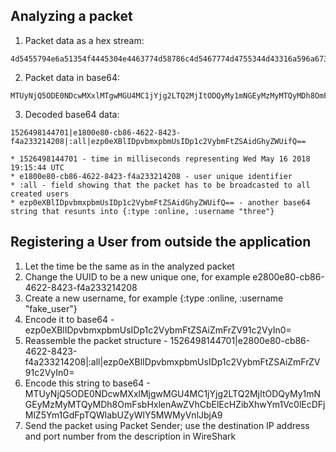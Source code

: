 ## Analyzing a packet

1. Packet data as a hex stream:
```
4d5455794e6a51354f4445304e4463774d58786c4d5467774d4755344d43316a596a67324c5451324d6a49744f4451794d79316d4e4745794d7a4d794d5451794d4468384f6d46736248786c656e41775a56684362456c4563485a6962586877596d315663306c456344466a4d6c5a35596d31476446705451576c6b52326835576c645661575a525054303d
```
2. Packet data in base64:
```
MTUyNjQ5ODE0NDcwMXxlMTgwMGU4MC1jYjg2LTQ2MjItODQyMy1mNGEyMzMyMTQyMDh8OmFsbHxlenAwZVhCbElEcHZibXhwYm1Vc0lEcDFjMlZ5Ym1GdFpTQWlkR2h5WldVaWZRPT0=
```

3. Decoded base64 data:
```
1526498144701|e1800e80-cb86-4622-8423-f4a233214208|:all|ezp0eXBlIDpvbmxpbmUsIDp1c2VybmFtZSAidGhyZWUifQ==
```

	* 1526498144701 - time in milliseconds representing Wed May 16 2018 19:15:44 UTC
	* e1800e80-cb86-4622-8423-f4a233214208 - user unique identifier 
	* :all - field showing that the packet has to be broadcasted to all created users
	* ezp0eXBlIDpvbmxpbmUsIDp1c2VybmFtZSAidGhyZWUifQ== - another base64 string that resunts into {:type :online, :username "three"}


## Registering a User from outside the application

1. Let the time be the same as in the analyzed packet
2. Change the UUID to be a new unique one, for example e2800e80-cb86-4622-8423-f4a233214208
3. Create a new username, for example {:type :online, :username "fake_user"}
4. Encode it to base64 - ezp0eXBlIDpvbmxpbmUsIDp1c2VybmFtZSAiZmFrZV91c2VyIn0=
5. Reassemble the packet structure - 1526498144701|e2800e80-cb86-4622-8423-f4a233214208|:all|ezp0eXBlIDpvbmxpbmUsIDp1c2VybmFtZSAiZmFrZV91c2VyIn0=
6. Encode this string to base64 - MTUyNjQ5ODE0NDcwMXxlMjgwMGU4MC1jYjg2LTQ2MjItODQyMy1mNGEyMzMyMTQyMDh8OmFsbHxlenAwZVhCbElEcHZibXhwYm1Vc0lEcDFjMlZ5Ym1GdFpTQWlabUZyWlY5MWMyVnlJbjA9
7. Send the packet using Packet Sender; use the destination IP address and port number from the description in WireShark
